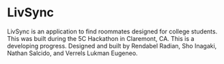 # LivSync
LivSync is an application to find roommates designed for college students.
This was built during the 5C Hackathon in Claremont, CA.
This is a developing progress. 
Designed and built by Rendabel Radian, Sho Inagaki, Nathan Salcido, and Verrels Lukman Eugeneo.